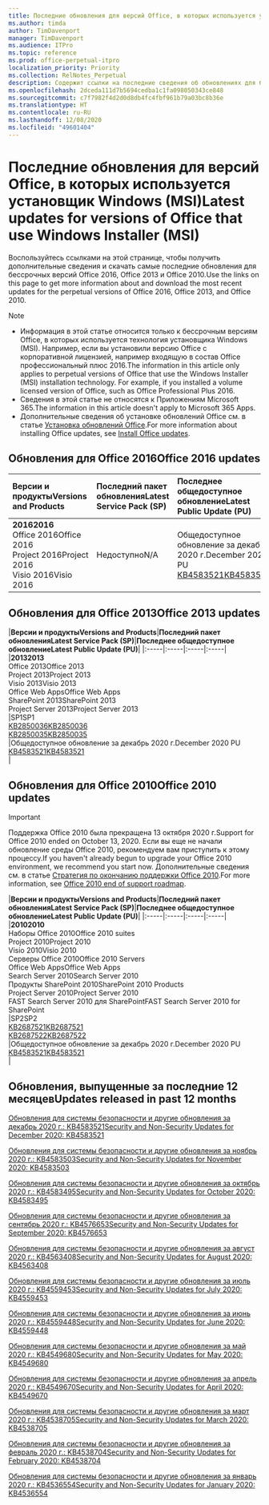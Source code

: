 ```yaml
---
title: Последние обновления для версий Office, в которых используется установщик Windows (MSI)
ms.author: timda
author: TimDavenport
manager: TimDavenport
ms.audience: ITPro
ms.topic: reference
ms.prod: office-perpetual-itpro
localization_priority: Priority
ms.collection: RelNotes_Perpetual
description: Содержит ссылки на последние сведения об обновлениях для бессрочных версий Office 2016, Office 2013 и Office 2010 для ИТ-специалистов
ms.openlocfilehash: 2dceda111d7b5694cedba1c1fa098050343ce848
ms.sourcegitcommit: c7f7982f4d2d0d8db4fc4fbf961b79a03bc8b36e
ms.translationtype: HT
ms.contentlocale: ru-RU
ms.lasthandoff: 12/08/2020
ms.locfileid: "49601404"
---
```

# <a name="latest-updates-for-versions-of-office-that-use-windows-installer-msi"></a><span data-ttu-id="3266a-103">Последние обновления для версий Office, в которых используется установщик Windows (MSI)</span><span class="sxs-lookup"><span data-stu-id="3266a-103">Latest updates for versions of Office that use Windows Installer (MSI)</span></span>

<span data-ttu-id="3266a-104">Воспользуйтесь ссылками на этой странице, чтобы получить дополнительные сведения и скачать самые последние обновления для бессрочных версий Office 2016, Office 2013 и Office 2010.</span><span class="sxs-lookup"><span data-stu-id="3266a-104">Use the links on this page to get more information about and download the most recent updates for the perpetual versions of Office 2016, Office 2013, and Office 2010.</span></span>
  
 
> [!NOTE]
> - <span data-ttu-id="3266a-p101">Информация в этой статье относится только к бессрочным версиям Office, в которых используется технология установщика Windows (MSI). Например, если вы установили версию Office с корпоративной лицензией, например входящую в состав Office профессиональный плюс 2016.</span><span class="sxs-lookup"><span data-stu-id="3266a-p101">The information in this article only applies to perpetual versions of Office that use the Windows Installer (MSI) installation technology. For example, if you installed a volume licensed version of Office, such as Office Professional Plus 2016.</span></span>
> - <span data-ttu-id="3266a-107">Сведения в этой статье не относятся к Приложениям Microsoft 365.</span><span class="sxs-lookup"><span data-stu-id="3266a-107">The information in this article doesn't apply to Microsoft 365 Apps.</span></span>
> - <span data-ttu-id="3266a-108">Дополнительные сведения об установке обновлений Office см. в статье [Установка обновлений Office](https://support.office.com/article/2ab296f3-7f03-43a2-8e50-46de917611c5).</span><span class="sxs-lookup"><span data-stu-id="3266a-108">For more information about installing Office updates, see [Install Office updates](https://support.office.com/article/2ab296f3-7f03-43a2-8e50-46de917611c5).</span></span> 


## <a name="office-2016-updates"></a><span data-ttu-id="3266a-109">Обновления для Office 2016</span><span class="sxs-lookup"><span data-stu-id="3266a-109">Office 2016 updates</span></span>

|<span data-ttu-id="3266a-110">**Версии и продукты**</span><span class="sxs-lookup"><span data-stu-id="3266a-110">**Versions and Products**</span></span>|<span data-ttu-id="3266a-111">**Последний пакет обновления**</span><span class="sxs-lookup"><span data-stu-id="3266a-111">**Latest Service Pack (SP)**</span></span>|<span data-ttu-id="3266a-112">**Последнее общедоступное обновление**</span><span class="sxs-lookup"><span data-stu-id="3266a-112">**Latest Public Update (PU)**</span></span>|
|:-----|:-----|:-----|
|<span data-ttu-id="3266a-113">**2016**</span><span class="sxs-lookup"><span data-stu-id="3266a-113">**2016**</span></span> <br/> <span data-ttu-id="3266a-114">Office 2016</span><span class="sxs-lookup"><span data-stu-id="3266a-114">Office 2016</span></span>  <br/> <span data-ttu-id="3266a-115">Project 2016</span><span class="sxs-lookup"><span data-stu-id="3266a-115">Project 2016</span></span>  <br/> <span data-ttu-id="3266a-116">Visio 2016</span><span class="sxs-lookup"><span data-stu-id="3266a-116">Visio 2016</span></span>  <br/> |<span data-ttu-id="3266a-117">Недоступно</span><span class="sxs-lookup"><span data-stu-id="3266a-117">N/A</span></span>  <br/> |<span data-ttu-id="3266a-118">Общедоступное обновление за декабрь 2020 г.</span><span class="sxs-lookup"><span data-stu-id="3266a-118">December 2020 PU</span></span>  <br/> [<span data-ttu-id="3266a-119">KB4583521</span><span class="sxs-lookup"><span data-stu-id="3266a-119">KB4583521</span></span>](https://support.microsoft.com/help/4583521) <br/> |
   
## <a name="office-2013-updates"></a><span data-ttu-id="3266a-120">Обновления для Office 2013</span><span class="sxs-lookup"><span data-stu-id="3266a-120">Office 2013 updates</span></span>

|<span data-ttu-id="3266a-121">**Версии и продукты**</span><span class="sxs-lookup"><span data-stu-id="3266a-121">**Versions and Products**</span></span>|<span data-ttu-id="3266a-122">**Последний пакет обновления**</span><span class="sxs-lookup"><span data-stu-id="3266a-122">**Latest Service Pack (SP)**</span></span>|<span data-ttu-id="3266a-123">**Последнее общедоступное обновление**</span><span class="sxs-lookup"><span data-stu-id="3266a-123">**Latest Public Update (PU)**</span></span>|
|:-----|:-----|:-----|:-----|
|<span data-ttu-id="3266a-124">**2013**</span><span class="sxs-lookup"><span data-stu-id="3266a-124">**2013**</span></span> <br/> <span data-ttu-id="3266a-125">Office 2013</span><span class="sxs-lookup"><span data-stu-id="3266a-125">Office 2013</span></span>  <br/> <span data-ttu-id="3266a-126">Project 2013</span><span class="sxs-lookup"><span data-stu-id="3266a-126">Project 2013</span></span>  <br/> <span data-ttu-id="3266a-127">Visio 2013</span><span class="sxs-lookup"><span data-stu-id="3266a-127">Visio 2013</span></span>  <br/> <span data-ttu-id="3266a-128">Office Web Apps</span><span class="sxs-lookup"><span data-stu-id="3266a-128">Office Web Apps</span></span>  <br/> <span data-ttu-id="3266a-129">SharePoint 2013</span><span class="sxs-lookup"><span data-stu-id="3266a-129">SharePoint 2013</span></span>  <br/> <span data-ttu-id="3266a-130">Project Server 2013</span><span class="sxs-lookup"><span data-stu-id="3266a-130">Project Server 2013</span></span>  <br/> |<span data-ttu-id="3266a-131">SP1</span><span class="sxs-lookup"><span data-stu-id="3266a-131">SP1</span></span> <br/> [<span data-ttu-id="3266a-132">KB2850036</span><span class="sxs-lookup"><span data-stu-id="3266a-132">KB2850036</span></span>](https://support.microsoft.com/kb/2850036) <br/>[<span data-ttu-id="3266a-133">KB2850035</span><span class="sxs-lookup"><span data-stu-id="3266a-133">KB2850035</span></span>](https://support.microsoft.com/kb/2850035) <br/> |<span data-ttu-id="3266a-134">Общедоступное обновление за декабрь 2020 г.</span><span class="sxs-lookup"><span data-stu-id="3266a-134">December 2020 PU</span></span>  <br/> [<span data-ttu-id="3266a-135">KB4583521</span><span class="sxs-lookup"><span data-stu-id="3266a-135">KB4583521</span></span>](https://support.microsoft.com/help/4583521) <br/> |
   
## <a name="office-2010-updates"></a><span data-ttu-id="3266a-136">Обновления для Office 2010</span><span class="sxs-lookup"><span data-stu-id="3266a-136">Office 2010 updates</span></span>
> [!IMPORTANT]
> <span data-ttu-id="3266a-137">Поддержка Office 2010 была прекращена 13 октября 2020 г.</span><span class="sxs-lookup"><span data-stu-id="3266a-137">Support for Office 2010 ended on October 13, 2020.</span></span> <span data-ttu-id="3266a-138">Если вы еще не начали обновление среды Office 2010, рекомендуем вам приступить к этому процессу.</span><span class="sxs-lookup"><span data-stu-id="3266a-138">If you haven't already begun to upgrade your Office 2010 environment, we recommend you start now.</span></span> <span data-ttu-id="3266a-139">Дополнительные сведения см. в статье [Стратегия по окончанию поддержки Office 2010](https://docs.microsoft.com/DeployOffice/office-2010-end-support-roadmap).</span><span class="sxs-lookup"><span data-stu-id="3266a-139">For more information, see [Office 2010 end of support roadmap](https://docs.microsoft.com/DeployOffice/office-2010-end-support-roadmap).</span></span> 

|<span data-ttu-id="3266a-140">**Версии и продукты**</span><span class="sxs-lookup"><span data-stu-id="3266a-140">**Versions and Products**</span></span>|<span data-ttu-id="3266a-141">**Последний пакет обновления**</span><span class="sxs-lookup"><span data-stu-id="3266a-141">**Latest Service Pack (SP)**</span></span>|<span data-ttu-id="3266a-142">**Последнее общедоступное обновление**</span><span class="sxs-lookup"><span data-stu-id="3266a-142">**Latest Public Update (PU)**</span></span>|
|:-----|:-----|:-----|:-----|
|<span data-ttu-id="3266a-143">**2010**</span><span class="sxs-lookup"><span data-stu-id="3266a-143">**2010**</span></span> <br/> <span data-ttu-id="3266a-144">Наборы Office 2010</span><span class="sxs-lookup"><span data-stu-id="3266a-144">Office 2010 suites</span></span>  <br/> <span data-ttu-id="3266a-145">Project 2010</span><span class="sxs-lookup"><span data-stu-id="3266a-145">Project 2010</span></span>  <br/> <span data-ttu-id="3266a-146">Visio 2010</span><span class="sxs-lookup"><span data-stu-id="3266a-146">Visio 2010</span></span>  <br/> <span data-ttu-id="3266a-147">Серверы Office 2010</span><span class="sxs-lookup"><span data-stu-id="3266a-147">Office 2010 Servers</span></span>  <br/> <span data-ttu-id="3266a-148">Office Web Apps</span><span class="sxs-lookup"><span data-stu-id="3266a-148">Office Web Apps</span></span>  <br/> <span data-ttu-id="3266a-149">Search Server 2010</span><span class="sxs-lookup"><span data-stu-id="3266a-149">Search Server 2010</span></span>  <br/> <span data-ttu-id="3266a-150">Продукты SharePoint 2010</span><span class="sxs-lookup"><span data-stu-id="3266a-150">SharePoint 2010 Products</span></span>  <br/> <span data-ttu-id="3266a-151">Project Server 2010</span><span class="sxs-lookup"><span data-stu-id="3266a-151">Project Server 2010</span></span>  <br/> <span data-ttu-id="3266a-152">FAST Search Server 2010 для SharePoint</span><span class="sxs-lookup"><span data-stu-id="3266a-152">FAST Search Server 2010 for SharePoint</span></span>  <br/> |<span data-ttu-id="3266a-153">SP2</span><span class="sxs-lookup"><span data-stu-id="3266a-153">SP2</span></span> <br/>[<span data-ttu-id="3266a-154">KB2687521</span><span class="sxs-lookup"><span data-stu-id="3266a-154">KB2687521</span></span>](https://support.microsoft.com/kb/2687521) <br/> [<span data-ttu-id="3266a-155">KB2687522</span><span class="sxs-lookup"><span data-stu-id="3266a-155">KB2687522</span></span>](https://support.microsoft.com/kb/2687522) <br/> |<span data-ttu-id="3266a-156">Общедоступное обновление за декабрь 2020 г.</span><span class="sxs-lookup"><span data-stu-id="3266a-156">December 2020 PU</span></span>  <br/> [<span data-ttu-id="3266a-157">KB4583521</span><span class="sxs-lookup"><span data-stu-id="3266a-157">KB4583521</span></span>](https://support.microsoft.com/help/4583521) <br/> |
   

   
## <a name="updates-released-in-past-12-months"></a><span data-ttu-id="3266a-158">Обновления, выпущенные за последние 12 месяцев</span><span class="sxs-lookup"><span data-stu-id="3266a-158">Updates released in past 12 months</span></span>
[<span data-ttu-id="3266a-159">Обновления для системы безопасности и другие обновления за декабрь 2020 г.: KB4583521</span><span class="sxs-lookup"><span data-stu-id="3266a-159">Security and Non-Security Updates for December 2020: KB4583521</span></span>](https://support.microsoft.com/help/4583521)

[<span data-ttu-id="3266a-160">Обновления для системы безопасности и другие обновления за ноябрь 2020 г.: KB4583503</span><span class="sxs-lookup"><span data-stu-id="3266a-160">Security and Non-Security Updates for November 2020: KB4583503</span></span>](https://support.microsoft.com/help/4583503)

[<span data-ttu-id="3266a-161">Обновления для системы безопасности и другие обновления за октябрь 2020 г.: KB4583495</span><span class="sxs-lookup"><span data-stu-id="3266a-161">Security and Non-Security Updates for October 2020: KB4583495</span></span>](https://support.microsoft.com/help/4583495)

[<span data-ttu-id="3266a-162">Обновления для системы безопасности и другие обновления за сентябрь 2020 г.: KB4576653</span><span class="sxs-lookup"><span data-stu-id="3266a-162">Security and Non-Security Updates for September 2020: KB4576653</span></span>](https://support.microsoft.com/help/4576653)

[<span data-ttu-id="3266a-163">Обновления для системы безопасности и другие обновления за август 2020 г.: KB4563408</span><span class="sxs-lookup"><span data-stu-id="3266a-163">Security and Non-Security Updates for August 2020: KB4563408</span></span>](https://support.microsoft.com/help/4563408)

[<span data-ttu-id="3266a-164">Обновления для системы безопасности и другие обновления за июль 2020 г.: KB4559453</span><span class="sxs-lookup"><span data-stu-id="3266a-164">Security and Non-Security Updates for July 2020: KB4559453</span></span>](https://support.microsoft.com/help/4559453)

[<span data-ttu-id="3266a-165">Обновления для системы безопасности и другие обновления за июнь 2020 г.: KB4559448</span><span class="sxs-lookup"><span data-stu-id="3266a-165">Security and Non-Security Updates for June 2020: KB4559448</span></span>](https://support.microsoft.com/help/4559448)

[<span data-ttu-id="3266a-166">Обновления для системы безопасности и другие обновления за май 2020 г.: KB4549680</span><span class="sxs-lookup"><span data-stu-id="3266a-166">Security and Non-Security Updates for May 2020: KB4549680</span></span>](https://support.microsoft.com/help/4549680)

[<span data-ttu-id="3266a-167">Обновления для системы безопасности и другие обновления за апрель 2020 г.: KB4549670</span><span class="sxs-lookup"><span data-stu-id="3266a-167">Security and Non-Security Updates for April 2020: KB4549670</span></span>](https://support.microsoft.com/help/4549670)

[<span data-ttu-id="3266a-168">Обновления для системы безопасности и другие обновления за март 2020 г.: KB4538705</span><span class="sxs-lookup"><span data-stu-id="3266a-168">Security and Non-Security Updates for March 2020: KB4538705</span></span>](https://support.microsoft.com/help/4538705)

[<span data-ttu-id="3266a-169">Обновления для системы безопасности и другие обновления за февраль 2020 г.: KB4538704</span><span class="sxs-lookup"><span data-stu-id="3266a-169">Security and Non-Security Updates for February 2020: KB4538704</span></span>](https://support.microsoft.com/help/4538704)

[<span data-ttu-id="3266a-170">Обновления для системы безопасности и другие обновления за январь 2020 г.: KB4536554</span><span class="sxs-lookup"><span data-stu-id="3266a-170">Security and Non-Security Updates for January 2020: KB4536554</span></span>](https://support.microsoft.com/help/4536554)


 




</br>